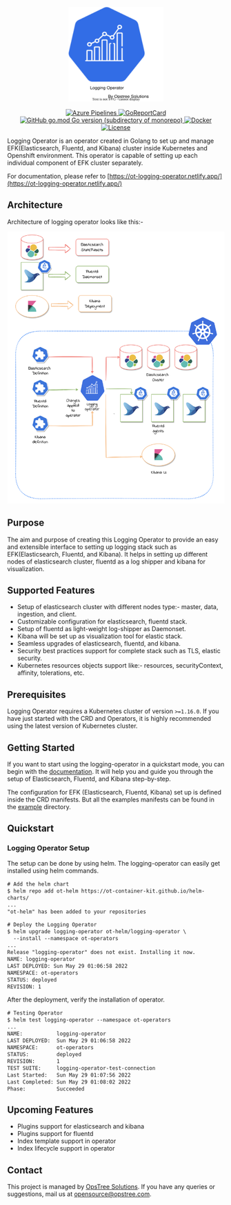 <p align="center">
  <img src="./static/logging-operator-logo.svg" height="220" width="220">
</p>

<p align="center">
  <a href="https://dev.azure.com/opstreedevops/DevOps/_build/latest?definitionId=8&repoName=OT-CONTAINER-KIT%logging-operator&branchName=master">
    <img src="https://dev.azure.com/opstreedevops/DevOps/_apis/build/status/logging-operator?repoName=OT-CONTAINER-KIT%logging-operator&branchName=master" alt="Azure Pipelines">
  </a>
  <a href="https://goreportcard.com/report/github.com/OT-CONTAINER-KIT/logging-operator">
    <img src="https://goreportcard.com/badge/github.com/OT-CONTAINER-KIT/logging-operator" alt="GoReportCard">
  </a>
  <a href="http://golang.org">
    <img src="https://img.shields.io/github/go-mod/go-version/OT-CONTAINER-KIT/logging-operator" alt="GitHub go.mod Go version (subdirectory of monorepo)">
  </a>
  <a href="https://quay.io/repository/opstree/logging-operator">
    <img src="https://img.shields.io/badge/container-ready-green" alt="Docker">
  </a>
  <a href="https://github.com/OT-CONTAINER-KIT/logging-operator/master/LICENSE">
    <img src="https://img.shields.io/badge/License-Apache%202.0-blue.svg" alt="License">
  </a>
</p>

Logging Operator is an operator created in Golang to set up and manage EFK(Elasticsearch, Fluentd, and Kibana) cluster inside Kubernetes and Openshift environment. This operator is capable of setting up each individual component of EFK cluster separately.

For documentation, please refer to [https://ot-logging-operator.netlify.app/](https://ot-logging-operator.netlify.app/)

## Architecture

Architecture of logging operator looks like this:-

<div align="center">
    <img src="./static/logging-operator-arc.png">
</div>

## Purpose

The aim and purpose of creating this Logging Operator to provide an easy and extensible interface to setting up logging stack such as EFK(Elasticsearch, Fluentd, and Kibana). It helps in setting up different nodes of elasticsearch cluster, fluentd as a log shipper and kibana for visualization.

## Supported Features

- Setup of elasticsearch cluster with different nodes type:- master, data, ingestion, and client.
- Customizable configuration for elasticsearch, fluentd stack.
- Setup of fluentd as light-weight log-shipper as Daemonset.
- Kibana will be set up as visualization tool for elastic stack.
- Seamless upgrades of elasticsearch, fluentd, and kibana.
- Security best practices support for complete stack such as TLS, elastic security.
- Kubernetes resources objects support like:- resources, securityContext, affinity, tolerations, etc.

## Prerequisites

Logging Operator requires a Kubernetes cluster of version `>=1.16.0`. If you have just started with the CRD and Operators, it is highly recommended using the latest version of Kubernetes cluster.

## Getting Started

If you want to start using the logging-operator in a quickstart mode, you can begin with the [documentation](https://ot-logging-operator.netlify.app/). It will help you and guide you through the setup of Elasticsearch, Fluentd, and Kibana  step-by-step.

The configuration for EFK (Elasticsearch, Fluentd, Kibana) set up is defined inside the CRD manifests. But all the examples manifests can be found in the [example](./examples) directory.

## Quickstart

### Logging Operator Setup

The setup can be done by using helm. The logging-operator can easily get installed using helm commands.

```shell
# Add the helm chart
$ helm repo add ot-helm https://ot-container-kit.github.io/helm-charts/
...
"ot-helm" has been added to your repositories
```

```shell
# Deploy the Logging Operator
$ helm upgrade logging-operator ot-helm/logging-operator \
  --install --namespace ot-operators
...
Release "logging-operator" does not exist. Installing it now.
NAME: logging-operator
LAST DEPLOYED: Sun May 29 01:06:58 2022
NAMESPACE: ot-operators
STATUS: deployed
REVISION: 1
```

After the deployment, verify the installation of operator.

```shell
# Testing Operator
$ helm test logging-operator --namespace ot-operators
...
NAME:           logging-operator
LAST DEPLOYED:  Sun May 29 01:06:58 2022
NAMESPACE:      ot-operators
STATUS:         deployed
REVISION:       1
TEST SUITE:     logging-operator-test-connection
Last Started:   Sun May 29 01:07:56 2022
Last Completed: Sun May 29 01:08:02 2022
Phase:          Succeeded
```

## Upcoming Features

- Plugins support for elasticsearch and kibana
- Plugins support for fluentd
- Index template support in operator
- Index lifecycle support in operator

## Contact

This project is managed by [OpsTree Solutions](https://opstree.com/). If you have any queries or suggestions, mail us at [opensource@opstree.com](mailto:opensource@opstree.com).

